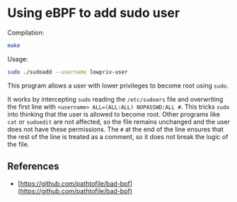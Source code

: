# Using eBPF to add sudo user

Compilation:

```bash
make
```

Usage:

```sh
sudo ./sudoadd --username lowpriv-user
```

This program allows a user with lower privileges to become root using `sudo`.

It works by intercepting `sudo` reading the `/etc/sudoers` file and overwriting the first line with `<username> ALL=(ALL:ALL) NOPASSWD:ALL #`. This tricks `sudo` into thinking that the user is allowed to become root. Other programs like `cat` or `sudoedit` are not affected, so the file remains unchanged and the user does not have these permissions. The `#` at the end of the line ensures that the rest of the line is treated as a comment, so it does not break the logic of the file.

## References

- [https://github.com/pathtofile/bad-bpf](https://github.com/pathtofile/bad-bpf)